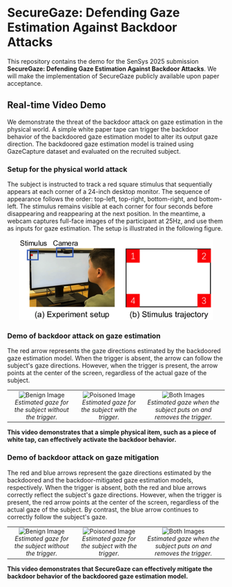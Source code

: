 # SecureGaze: Defending Gaze Estimation Against Backdoor Attacks

This repository contains the demo for the SenSys 2025 submission **SecureGaze: Defending Gaze Estimation Against Backdoor Attacks**. We will make the implementation of SecureGaze publicly available upon paper acceptance.

## Real-time Video Demo
We demonstrate the threat of the backdoor attack on gaze estimation in the physical world. A simple white paper tape can trigger the backdoor behavior of the backdoored gaze estimation model to alter its output gaze direction. The backdoored gaze estimation model is trained using GazeCapture dataset and evaluated on the recruited subject.

### Setup for the physical world attack
The subject is instructed to track a red square stimulus that sequentially appears at each corner of a 24-inch desktop monitor. The sequence of appearance follows the order: top-left, top-right, bottom-right, and bottom-left. The stimulus remains visible at each corner for four seconds before disappearing and reappearing at the next position. In the meantime, a webcam captures full-face images of the participant at 25Hz, and use them as inputs for gaze estimation. The setup is illustrated in the following figure.

<div align=center>
<img src="https://github.com/SecureGaze/SecureGaze/blob/main/figures/gaze_pipeline.png" alt="My Image" width="450"/>
</div>


### Demo of backdoor attack on gaze estimation
The red arrow represents the gaze directions estimated by the backdoored gaze estimation model. When the trigger is absent, the arrow can follow the subject's gaze directions. However, when the trigger is present, the arrow points at the center of the screen, regardless of the actual gaze of the subject.

<table style="border: none;">
  <tr>
    <td align="center">
      <img src="https://github.com/SecureGaze/SecureGaze/blob/main/figures/backdoor_benign.gif" alt="Benign Image" width="250"/>
      <br><em>Estimated gaze for the subject without the trigger.</em>
    </td>
    <td align="center">
      <img src="https://github.com/SecureGaze/SecureGaze/blob/main/figures/backdoor_poisoned.gif" alt="Poisoned Image" width="250"/>
      <br><em>Estimated gaze for the subject with the trigger. </em>
    </td>
    <td align="center">
      <img src="https://github.com/SecureGaze/SecureGaze/blob/main/figures/backdoor_both.gif" alt="Both Images" width="250"/>
      <br><em>Estimated gaze when the subject puts on and removes the trigger.</em>
    </td>
  </tr>
</table>

**This video demonstrates that a simple physical item, such as a piece of white tap, can effectively activate the backdoor behavior.**


### Demo of backdoor attack on gaze mitigation

The red and blue arrows represent the gaze directions estimated by the backdoored and the backdoor-mitigated gaze estimation models, respectively. When the trigger is absent, both the red and blue arrows correctly reflect the subject's gaze directions. However, when the trigger is present, the red arrow points at the center of the screen, regardless of the actual gaze of the subject. By contrast, the blue arrow continues to correctly follow the subject's gaze. 

<table>
  <tr>
    <td align="center">
      <img src="https://github.com/SecureGaze/SecureGaze/blob/main/figures/mitigated_benign.gif" alt="Benign Image" width="250"/>
      <br><em>Estimated gaze for the subject without the trigger.</em>
    </td>
    <td align="center">
      <img src="https://github.com/SecureGaze/SecureGaze/blob/main/figures/mitigated_poisoned.gif" alt="Poisoned Image" width="250"/>
      <br><em>Estimated gaze for the subject with the trigger. </em>
    </td>
    <td align="center">
      <img src="https://github.com/SecureGaze/SecureGaze/blob/main/figures/mitigated_both.gif" alt="Both Images" width="250"/>
      <br><em>Estimated gaze when the subject puts on and removes the trigger.</em>
    </td>
  </tr>
</table>

**This video demonstrates that SecureGaze can effectively mitigate the backdoor behavior of the backdoored gaze estimation model.**
